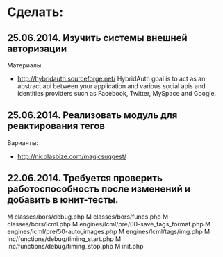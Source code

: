 Сделать:
========

25.06.2014. Изучить системы внешней авторизации
-----------------------------------------------
Материалы:
* http://hybridauth.sourceforge.net/ HybridAuth goal is to act as an abstract api between your application and various social apis and identities providers such as Facebook, Twitter, MySpace and Google.

25.06.2014. Реализовать модуль для реактирования тегов
------------------------------------------------------
Варианты:
* http://nicolasbize.com/magicsuggest/

22.06.2014. Требуется проверить работоспособность после изменений и добавить в юнит-тесты.
------------------------------------------------------------------------------------------
M classes/bors/debug.php
M classes/bors/funcs.php
M classes/bors/lcml.php
M engines/lcml/pre/00-save_tags_format.php
M engines/lcml/pre/50-auto_images.php
M engines/lcml/tags/img.php
M inc/functions/debug/timing_start.php
M inc/functions/debug/timing_stop.php
M init.php
